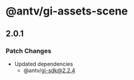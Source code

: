 # @antv/gi-assets-scene

## 2.0.1

### Patch Changes

- Updated dependencies
  - @antv/gi-sdk@2.2.4
